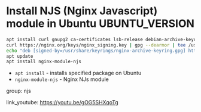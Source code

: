 # Install NJS (Nginx Javascript) module in Ubuntu UBUNTU_VERSION

```bash
apt install curl gnupg2 ca-certificates lsb-release debian-archive-keyring
curl https://nginx.org/keys/nginx_signing.key | gpg --dearmor | tee /usr/share/keyrings/nginx-archive-keyring.gpg >/dev/null
echo "deb [signed-by=/usr/share/keyrings/nginx-archive-keyring.gpg] http://nginx.org/packages/ubuntu `lsb_release -cs` nginx" | tee /etc/apt/sources.list.d/nginx.list
apt update
apt install nginx-module-njs
```

- `apt install` - installs specified package on Ubuntu
- `nginx-module-njs` - Nginx NJs module

group: njs


link_youtube: https://youtu.be/gOG5SHXqoTg
